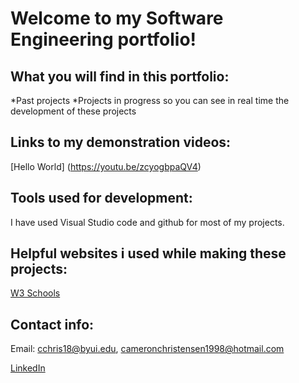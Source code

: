 # Welcome to my Software Engineering portfolio!
## What you will find in this portfolio:
*Past projects
*Projects in progress so you can see in real time the development of these projects

## Links to my demonstration videos: 
[Hello World] (https://youtu.be/zcyogbpaQV4)

## Tools used for development:
I have used Visual Studio code and github for most of my projects.

## Helpful websites i used while making these projects: 
[W3 Schools](https://www.w3schools.com/python/default.asp)

## Contact info: 
Email: cchris18@byui.edu, cameronchristensen1998@hotmail.com

[LinkedIn](https://www.linkedin.com/in/cameron-christensen-434678211?lipi=urn%3Ali%3Apage%3Ad_flagship3_profile_view_base_contact_details%3BVe7nlodNQT6OlZ2Lr%2B24%2FQ%3D%3D)
